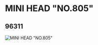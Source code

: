 # MINI HEAD "NO.805"
## 96311
![MINI HEAD "NO.805"](https://lc-www-live-s.legocdn.com/media/bricks/5/2/4625248.jpg)